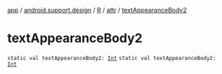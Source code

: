 [app](../../../index.md) / [android.support.design](../../index.md) / [R](../index.md) / [attr](index.md) / [textAppearanceBody2](./text-appearance-body2.md)

# textAppearanceBody2

`static val textAppearanceBody2: `[`Int`](https://kotlinlang.org/api/latest/jvm/stdlib/kotlin/-int/index.html)
`static val textAppearanceBody2: `[`Int`](https://kotlinlang.org/api/latest/jvm/stdlib/kotlin/-int/index.html)